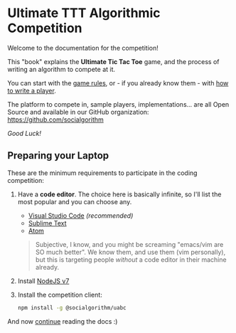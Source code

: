 # Ultimate TTT Algorithmic Competition

Welcome to the documentation for the competition!

This "book" explains the **Ultimate Tic Tac Toe** game, and the process of writing an algorithm to compete at it.

You can start with the [game rules](sections/uttt/ultimate_tic_tac_toe.md), or - if you already know them - with [how to write a player](sections/player/writing_player.md).

The platform to compete in, sample players, implementations... are all Open Source and available in our GitHub organization: https://github.com/socialgorithm

*Good Luck!*

## Preparing your Laptop

These are the minimum requirements to participate in the coding competition:

1. Have a **code editor**. The choice here is basically infinite, so I'll list the most popular and you can choose any.
    * [Visual Studio Code](https://code.visualstudio.com/) _(recommended)_
    * [Sublime Text](https://www.sublimetext.com/3)
    * [Atom](https://atom.io/)
    
    > Subjective, I know, and you might be screaming "emacs/vim are SO much better". We know them, and use them (vim personally), but this is targeting people _without_ a code editor in their machine already.

1. Install [NodeJS v7](https://nodejs.org/en/download/current/)
1. Install the competition client:
    ```bash
    npm install -g @socialgorithm/uabc
    ```
    
And now [continue](sections/uttt/ultimate_tic_tac_toe.md) reading the docs :)